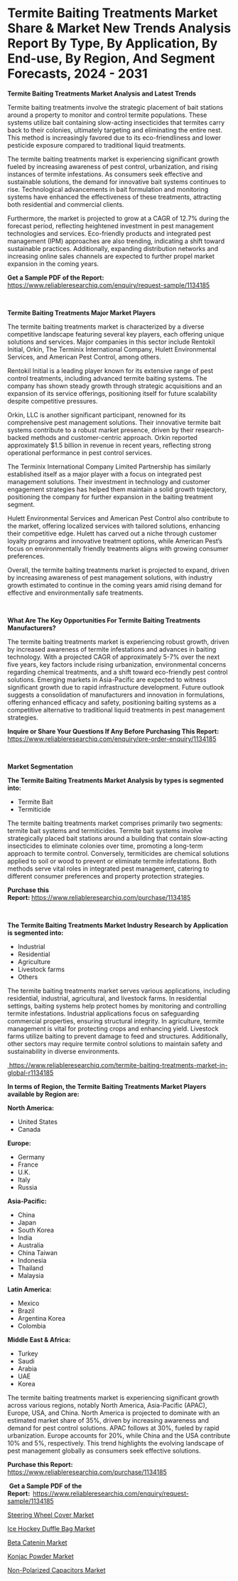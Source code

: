<p><h1>Termite Baiting Treatments Market Share & Market New Trends Analysis Report By Type, By Application, By End-use, By Region, And Segment Forecasts, 2024 - 2031</h1></p><p><strong>Termite Baiting Treatments Market Analysis and Latest Trends</strong></p>
<p><p>Termite baiting treatments involve the strategic placement of bait stations around a property to monitor and control termite populations. These systems utilize bait containing slow-acting insecticides that termites carry back to their colonies, ultimately targeting and eliminating the entire nest. This method is increasingly favored due to its eco-friendliness and lower pesticide exposure compared to traditional liquid treatments.</p><p>The termite baiting treatments market is experiencing significant growth fueled by increasing awareness of pest control, urbanization, and rising instances of termite infestations. As consumers seek effective and sustainable solutions, the demand for innovative bait systems continues to rise. Technological advancements in bait formulation and monitoring systems have enhanced the effectiveness of these treatments, attracting both residential and commercial clients.</p><p>Furthermore, the market is projected to grow at a CAGR of 12.7% during the forecast period, reflecting heightened investment in pest management technologies and services. Eco-friendly products and integrated pest management (IPM) approaches are also trending, indicating a shift toward sustainable practices. Additionally, expanding distribution networks and increasing online sales channels are expected to further propel market expansion in the coming years.</p></p>
<p><strong>Get a Sample PDF of the Report:&nbsp;</strong> <a href="https://www.reliableresearchiq.com/enquiry/request-sample/1134185?utm_campaign=103&utm_medium=2&utm_source=Github&utm_content=ia&utm_term=18122024&utm_id=termite-baiting-treatments">https://www.reliableresearchiq.com/enquiry/request-sample/1134185</a></p>
<p>&nbsp;</p>
<p><strong>Termite Baiting Treatments Major Market Players</strong></p>
<p><p>The termite baiting treatments market is characterized by a diverse competitive landscape featuring several key players, each offering unique solutions and services. Major companies in this sector include Rentokil Initial, Orkin, The Terminix International Company, Hulett Environmental Services, and American Pest Control, among others.</p><p>Rentokil Initial is a leading player known for its extensive range of pest control treatments, including advanced termite baiting systems. The company has shown steady growth through strategic acquisitions and an expansion of its service offerings, positioning itself for future scalability despite competitive pressures.</p><p>Orkin, LLC is another significant participant, renowned for its comprehensive pest management solutions. Their innovative termite bait systems contribute to a robust market presence, driven by their research-backed methods and customer-centric approach. Orkin reported approximately $1.5 billion in revenue in recent years, reflecting strong operational performance in pest control services.</p><p>The Terminix International Company Limited Partnership has similarly established itself as a major player with a focus on integrated pest management solutions. Their investment in technology and customer engagement strategies has helped them maintain a solid growth trajectory, positioning the company for further expansion in the baiting treatment segment.</p><p>Hulett Environmental Services and American Pest Control also contribute to the market, offering localized services with tailored solutions, enhancing their competitive edge. Hulett has carved out a niche through customer loyalty programs and innovative treatment options, while American Pest’s focus on environmentally friendly treatments aligns with growing consumer preferences.</p><p>Overall, the termite baiting treatments market is projected to expand, driven by increasing awareness of pest management solutions, with industry growth estimated to continue in the coming years amid rising demand for effective and environmentally safe treatments.</p></p>
<p>&nbsp;</p>
<p><strong>What Are The Key Opportunities For Termite Baiting Treatments Manufacturers?</strong></p>
<p><p>The termite baiting treatments market is experiencing robust growth, driven by increased awareness of termite infestations and advances in baiting technology. With a projected CAGR of approximately 5-7% over the next five years, key factors include rising urbanization, environmental concerns regarding chemical treatments, and a shift toward eco-friendly pest control solutions. Emerging markets in Asia-Pacific are expected to witness significant growth due to rapid infrastructure development. Future outlook suggests a consolidation of manufacturers and innovation in formulations, offering enhanced efficacy and safety, positioning baiting systems as a competitive alternative to traditional liquid treatments in pest management strategies.</p></p>
<p><strong>Inquire or Share Your Questions If Any Before Purchasing This Report:</strong> <a href="https://www.reliableresearchiq.com/enquiry/pre-order-enquiry/1134185?utm_campaign=103&utm_medium=2&utm_source=Github&utm_content=ia&utm_term=18122024&utm_id=termite-baiting-treatments">https://www.reliableresearchiq.com/enquiry/pre-order-enquiry/1134185</a></p>
<p>&nbsp;</p>
<p><strong>Market Segmentation</strong></p>
<p><strong>The Termite Baiting Treatments Market Analysis by types is segmented into:</strong></p>
<p><ul><li>Termite Bait</li><li>Termiticide</li></ul></p>
<p><p>The termite baiting treatments market comprises primarily two segments: termite bait systems and termiticides. Termite bait systems involve strategically placed bait stations around a building that contain slow-acting insecticides to eliminate colonies over time, promoting a long-term approach to termite control. Conversely, termiticides are chemical solutions applied to soil or wood to prevent or eliminate termite infestations. Both methods serve vital roles in integrated pest management, catering to different consumer preferences and property protection strategies.</p></p>
<p><strong>Purchase this Report:&nbsp;</strong><a href="https://www.reliableresearchiq.com/purchase/1134185?utm_campaign=103&utm_medium=2&utm_source=Github&utm_content=ia&utm_term=18122024&utm_id=termite-baiting-treatments">https://www.reliableresearchiq.com/purchase/1134185</a></p>
<p>&nbsp;</p>
<p><strong>The Termite Baiting Treatments Market Industry Research by Application is segmented into:</strong></p>
<p><ul><li>Industrial</li><li>Residential</li><li>Agriculture</li><li>Livestock farms</li><li>Others</li></ul></p>
<p><p>The termite baiting treatments market serves various applications, including residential, industrial, agricultural, and livestock farms. In residential settings, baiting systems help protect homes by monitoring and controlling termite infestations. Industrial applications focus on safeguarding commercial properties, ensuring structural integrity. In agriculture, termite management is vital for protecting crops and enhancing yield. Livestock farms utilize baiting to prevent damage to feed and structures. Additionally, other sectors may require termite control solutions to maintain safety and sustainability in diverse environments.</p></p>
<p><a href="https://www.reliableresearchiq.com/termite-baiting-treatments-market-in-global-r1134185?utm_campaign=103&utm_medium=2&utm_source=Github&utm_content=ia&utm_term=18122024&utm_id=termite-baiting-treatments">&nbsp;https://www.reliableresearchiq.com/termite-baiting-treatments-market-in-global-r1134185</a></p>
<p><strong>In terms of Region, the Termite Baiting Treatments Market Players available by Region are:</strong></p>
<p>
    <p> <strong> North America: </strong>
        <ul>
            <li>United States</li>
            <li>Canada</li>
        </ul>
        </p> 
    <p> <strong> Europe: </strong>
        <ul>
            <li>Germany</li>
            <li>France</li>
            <li>U.K.</li>
            <li>Italy</li>
            <li>Russia</li>
        </ul>
        </p> 
    <p> <strong> Asia-Pacific: </strong>
        <ul>
            <li>China</li>
            <li>Japan</li>
            <li>South Korea</li>
            <li>India</li>
            <li>Australia</li>
            <li>China Taiwan</li>
            <li>Indonesia</li>
            <li>Thailand</li>
            <li>Malaysia</li>
        </ul>
        </p> 
    <p> <strong> Latin America: </strong>
        <ul>
            <li>Mexico</li>
            <li>Brazil</li>
            <li>Argentina Korea</li>
            <li>Colombia</li>
        </ul>
        </p> 
    <p> <strong> Middle East & Africa: </strong>
        <ul>
            <li>Turkey</li>
            <li>Saudi</li>
            <li>Arabia</li>
            <li>UAE</li>
            <li>Korea</li>
        </ul>
    </p>
    </p>
<p><p>The termite baiting treatments market is experiencing significant growth across various regions, notably North America, Asia-Pacific (APAC), Europe, USA, and China. North America is projected to dominate with an estimated market share of 35%, driven by increasing awareness and demand for pest control solutions. APAC follows at 30%, fueled by rapid urbanization. Europe accounts for 20%, while China and the USA contribute 10% and 5%, respectively. This trend highlights the evolving landscape of pest management globally as consumers seek effective solutions.</p></p>
<p><strong>Purchase this Report: </strong><a href="https://www.reliableresearchiq.com/purchase/1134185?utm_campaign=103&utm_medium=2&utm_source=Github&utm_content=ia&utm_term=18122024&utm_id=termite-baiting-treatments">https://www.reliableresearchiq.com/purchase/1134185</a></p>
<p>&nbsp;<strong>Get a Sample PDF of the Report:&nbsp;&nbsp;</strong><a href="https://www.reliableresearchiq.com/enquiry/request-sample/1134185?utm_campaign=103&utm_medium=2&utm_source=Github&utm_content=ia&utm_term=18122024&utm_id=termite-baiting-treatments">https://www.reliableresearchiq.com/enquiry/request-sample/1134185</a></p>
<p><strong></strong></p>
<p><p><a href="https://www.linkedin.com/pulse/steering-wheel-cover-market-size-share-research-report-2024-2031-ido5f?utm_campaign=103&utm_medium=2&utm_source=Github&utm_content=ia&utm_term=18122024&utm_id=termite-baiting-treatments">Steering Wheel Cover Market</a></p><p><a href="https://www.linkedin.com/pulse/comprehensive-analysis-ice-hockey-duffle-bag-market-20242031-fca6f?utm_campaign=103&utm_medium=2&utm_source=Github&utm_content=ia&utm_term=18122024&utm_id=termite-baiting-treatments">Ice Hockey Duffle Bag Market</a></p><p><a href="https://www.linkedin.com/pulse/evalua-mark-research-ptwwe?utm_campaign=103&utm_medium=2&utm_source=Github&utm_content=ia&utm_term=18122024&utm_id=termite-baiting-treatments">Beta Catenin Market</a></p><p><a href="https://www.linkedin.com/pulse/exploring-growth-opportunities-konjac-powder-market-2024--bq6me?utm_campaign=103&utm_medium=2&utm_source=Github&utm_content=ia&utm_term=18122024&utm_id=termite-baiting-treatments">Konjac Powder Market</a></p><p><a href="https://github.com/ilonaenterline65/Market-Research-Report-List-1/blob/main/non-polarized-capacitors-market.md?utm_campaign=103&utm_medium=2&utm_source=Github&utm_content=ia&utm_term=18122024&utm_id=termite-baiting-treatments">Non-Polarized Capacitors Market</a></p></p>